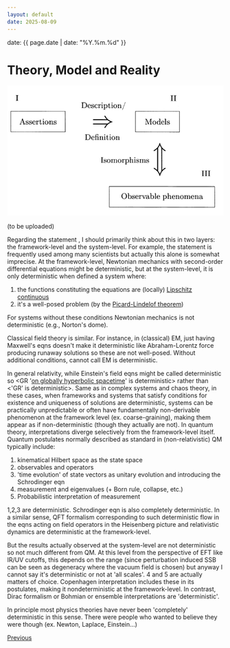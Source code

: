 ```yaml
---
layout: default
date: 2025-08-09
---
```


date: {{ page.date | date: "%Y.%m.%d" }}

# Theory, Model and Reality

![p](sv.png)

(to be uploaded)

Regarding the statement <theories are deterministic>, I should primarily think about this in two layers: the framework-level and the system-level.
For example, the statement <Newtonian mechanics is deterministic> is frequently used among many scientists but actually this alone is somewhat imprecise. At the framework-level, Newtonian mechanics with second-order differential equations might be deterministic, but at the system-level, it is only deterministic when defined a system where:

1. the functions constituting the equations are (locally) [Lipschitz continuous](https://en.wikipedia.org/wiki/Lipschitz_continuity)
2. it's a well-posed problem (by the [Picard-Lindelof theorem](https://en.wikipedia.org/wiki/Picard%E2%80%93Lindel%C3%B6f_theorem))

For systems without these conditions Newtonian mechanics is not deterministic (e.g., Norton's dome).

Classical field theory is similar. For instance, in (classical) EM, just having Maxwell's eqns doesn't make it deterministic like Abraham-Lorentz force producing runaway solutions  so these are not well-posed. Without additional conditions, cannot call EM is deterministic. 

In general relativity, while Einstein's field eqns might be called deterministic so \<GR '[on globally hyperbolic spacetime](https://en.wikipedia.org/wiki/Globally_hyperbolic_manifold)' is deterministic\> rather than \<'GR' is deterministic\>. Same as in complex systems and chaos theory, in these cases, when frameworks and systems that satisfy conditions for existence and uniqueness of solutions are deterministic, systems can be practically unpredictable or often have fundamentally non-derivable phenomenon at the framework level (ex. coarse-graining), making them appear as if non-deterministic (though they actually are not).
In quantum theory, interpretations diverge selectively from the framework-level itself. Quantum postulates normally described as standard in (non-relativistic) QM typically include:

1. kinematical Hilbert space as the state space
2. observables and operators
3. 'time evolution' of state vectors as unitary evolution and introducing the Schrodinger eqn
4. measurement and eigenvalues (+ Born rule, collapse, etc.)
5. Probabilistic interpretation of measurement

1,2,3 are deterministic. Schrodinger eqn is also completely deterministic. In a similar sense, QFT formalism corresponding to such deterministic flow in the eqns acting on field operators in the Heisenberg picture and relativistic dynamics are deterministic at the framework-level.

But the results actually observed at the system-level are not deterministic so not much different from QM. At this level from the perspective of EFT like IR/UV cutoffs, this depends on the range (since perturbation induced SSB can be seen as degeneracy where the vacuum field is chosen) but anyway I cannot say it's deterministic or not at 'all scales'.
4 and 5 are actually matters of choice. Copenhagen interpretation includes these in its postulates, making it nondeterministic at the framework-level. In contrast, Dirac formalism or Bohmian or ensemble interpretations are 'deterministic'.

In principle most physics theories have never been 'completely' deterministic in this sense. There were people who wanted to believe they were though (ex. Newton, Laplace, Einstein...)


<div class="pagination">
  <a href="{{ '/Phys/WP/what_content.html' | relative_url }}" class="prev-button">Previous</a>
</div>
